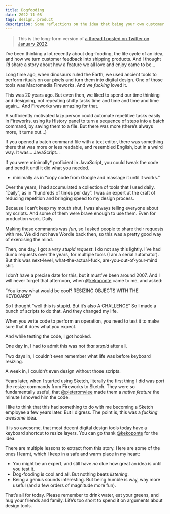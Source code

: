 ```yaml
---
title: Dogfooding
date: 2022-11-08
tags: design, product
description: Some reflections on the idea that being your own customer helps you make a better product.
---
```


> This is the long-form version of [a thread I posted on Twitter on January 2022](https://mobile.twitter.com/bomberstudios/status/1487038014916337665).

I’ve been thinking a lot recently about dog-fooding, the life cycle of an idea, and how we turn customer feedback into shipping products. And I thought I’d share a story about how a feature we all love and enjoy came to be…

Long time ago, when dinosaurs ruled the Earth, we used ancient tools to perform rituals on our pixels and turn them into digital design. One of those tools was Macromedia Fireworks. And we *fucking* loved it.

This was 20 years ago. But even then, we liked to spend our time thinking and designing, not repeating shitty tasks time and time and time and time again... And Fireworks was amazing for that.

A sufficiently motivated lazy person could automate repetitive tasks easily in Fireworks, using its History panel to turn a sequence of steps into a batch command, by saving them to a file. But there was more (there’s always more, it turns out…)

If you opened a batch command file with a text editor, there was something there that was more or less readable, and resembled English, but in a weird way. It was… JavaScript…

If you were minimally* proficient in JavaScript, you could tweak the code and bend it until it did what you needed.

* minimally as in “copy code from Google and massage it until it works.”

Over the years, I had accumulated a collection of tools that I used daily. “Daily”, as in “hundreds of times per day”. I was an expert at the craft of reducing repetition and bringing speed to my design process.

Because I can’t keep my mouth shut, I was always telling everyone about my scripts. And some of them were brave enough to use them. Even for production work. Daily.

Making these commands was *fun*, so I asked people to share their requests with me. We did not have Wordle back then, so this was a pretty good way of exercising the mind.

Then, one day, I got a *very stupid request*. I do not say this lightly. I’ve had dumb requests over the years, for multiple tools (I am a serial automator). But this was next-level, what-the-actual-fuck, are-you-out-of-your-mind shit.

I don’t have a precise date for this, but it must’ve been around 2007. And I will never forget that afternoon, when [@kekoponte](https://mobile.twitter.com/kekoponte) came to me, and asked:

“You know what would be cool? RESIZING OBJECTS WITH THE KEYBOARD”

So I thought “well this is stupid. But it’s also A CHALLENGE” So I made a bunch of scripts to do that. And they changed my life.

When you write code to perform an operation, you need to test it to make sure that it does what you expect.

And while testing the code, I got hooked.

One day in, I had to admit this was not *that stupid* after all.

Two days in, I couldn’t even remember what life was before keyboard resizing.

A week in, I couldn’t even design without those scripts.

Years later, when I started using Sketch, literally the first thing I did was port the resize commands from Fireworks to Sketch. They were so fundamentally useful, that [@pieteromvlee](https://twitter.com/pieteromvlee) made them a *native feature* the minute I showed him the code.

I like to think that this had something to do with me becoming a Sketch employee a few years later. But I digress. The point is, this was a *fucking awesome* idea.

It is so awesome, that most decent digital design tools today have a keyboard shortcut to resize layers. You can go thank [@kekoponte](https://twitter.com/kekoponte) for the idea.

There are multiple lessons to extract from this story. Here are some of the ones I learnt, which I keep in a safe and warm place in my heart:

* You might be an expert, and still have *no* clue how great an idea is until you test it.
* Dog-fooding is cool and all. But nothing beats *listening*.
* Being a genius sounds interesting. But being humble is way, way more useful (and a few orders of magnitude more fun).

That’s all for today. Please remember to drink water, eat your greens, and hug your friends and family. Life’s too short to spend it on arguments about design tools.
